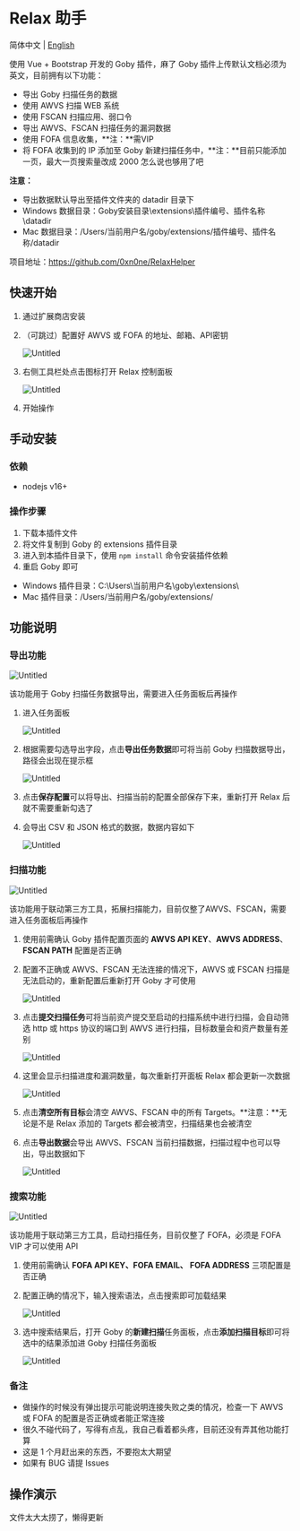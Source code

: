 # Relax 助手

简体中文 | [English](./README.md)

使用 Vue + Bootstrap 开发的 Goby 插件，麻了 Goby 插件上传默认文档必须为英文，目前拥有以下功能：

- 导出 Goby 扫描任务的数据
- 使用 AWVS 扫描 WEB 系统
- 使用 FSCAN 扫描应用、弱口令
- 导出 AWVS、FSCAN 扫描任务的漏洞数据
- 使用 FOFA 信息收集，**注：**需VIP
- 将 FOFA 收集到的 IP 添加至 Goby 新建扫描任务中，**注：**目前只能添加一页，最大一页搜索量改成 2000 怎么说也够用了吧

**注意：**

- 导出数据默认导出至插件文件夹的 datadir 目录下
- Windows 数据目录：Goby安装目录\extensions\插件编号、插件名称\datadir
- Mac 数据目录：/Users/当前用户名/goby/extensions/插件编号、插件名称/datadir

项目地址：<https://github.com/0xn0ne/RelaxHelper>

## 快速开始

1. 通过扩展商店安装
2. （可跳过）配置好 AWVS 或 FOFA 的地址、邮箱、API密钥

    ![Untitled](./src/assets/images/Untitled.png)

3. 右侧工具栏处点击图标打开 Relax 控制面板

    ![Untitled](./src/assets/images/Untitled%201.png)

4. 开始操作

## 手动安装

### 依赖

- nodejs v16+

### 操作步骤

1. 下载本插件文件
2. 将文件复制到 Goby 的 extensions 插件目录
3. 进入到本插件目录下，使用 `npm install` 命令安装插件依赖
4. 重启 Goby 即可

- Windows 插件目录：C:\Users\当前用户名\goby\extensions\
- Mac 插件目录：/Users/当前用户名/goby/extensions/

## 功能说明

### 导出功能

![Untitled](./src/assets/images/Untitled%202.png)

该功能用于 Goby 扫描任务数据导出，需要进入任务面板后再操作

1. 进入任务面板

    ![Untitled](./src/assets/images/Untitled%203.png)

2. 根据需要勾选导出字段，点击**导出任务数据**即可将当前 Goby 扫描数据导出，路径会出现在提示框

    ![Untitled](./src/assets/images/Untitled%204.png)

3. 点击**保存配置**可以将导出、扫描当前的配置全部保存下来，重新打开 Relax 后就不需要重新勾选了
4. 会导出 CSV 和 JSON 格式的数据，数据内容如下

    ![Untitled](./src/assets/images/Untitled%205.png)

### 扫描功能

![Untitled](./src/assets/images/Untitled%206.png)

该功能用于联动第三方工具，拓展扫描能力，目前仅整了AWVS、FSCAN，需要进入任务面板后再操作

1. 使用前需确认 Goby 插件配置页面的 **AWVS API KEY**、**AWVS ADDRESS**、**FSCAN PATH** 配置是否正确
2. 配置不正确或 AWVS、FSCAN 无法连接的情况下，AWVS 或 FSCAN 扫描是无法启动的，重新配置后重新打开 Goby 才可使用

    ![Untitled](./src/assets/images/Untitled%207.png)

3. 点击**提交扫描任务**可将当前资产提交至启动的扫描系统中进行扫描，会自动筛选 http 或 https 协议的端口到 AWVS 进行扫描，目标数量会和资产数量有差别

    ![Untitled](./src/assets/images/Untitled%208.png)

4. 这里会显示扫描进度和漏洞数量，每次重新打开面板 Relax 都会更新一次数据

    ![Untitled](./src/assets/images/Untitled%209.png)

5. 点击**清空所有目标**会清空 AWVS、FSCAN 中的所有 Targets。**注意：**无论是不是 Relax 添加的 Targets 都会被清空，扫描结果也会被清空
6. 点击**导出数据**会导出 AWVS、FSCAN 当前扫描数据，扫描过程中也可以导出，导出数据如下

    ![Untitled](./src/assets/images/Untitled%2010.png)

### 搜索功能

![Untitled](./src/assets/images/Untitled%2011.png)

该功能用于联动第三方工具，启动扫描任务，目前仅整了 FOFA，必须是 FOFA VIP 才可以使用 API

1. 使用前需确认 **FOFA API KEY、FOFA EMAIL、** **FOFA ADDRESS** 三项配置是否正确
2. 配置正确的情况下，输入搜索语法，点击搜索即可加载结果

    ![Untitled](./src/assets/images/Untitled%2012.png)

3. 选中搜索结果后，打开 Goby 的**新建扫描**任务面板，点击**添加扫描目标**即可将选中的结果添加进 Goby 扫描任务面板

    ![Untitled](./src/assets/images/Untitled%2013.png)

### 备注

- 做操作的时候没有弹出提示可能说明连接失败之类的情况，检查一下 AWVS 或 FOFA 的配置是否正确或者能正常连接
- 很久不碰代码了，写得有点乱，我自己看着都头疼，目前还没有弄其他功能打算
- 这是 1 个月赶出来的东西，不要抱太大期望
- 如果有 BUG 请提 Issues

## 操作演示

文件太大太捞了，懒得更新
